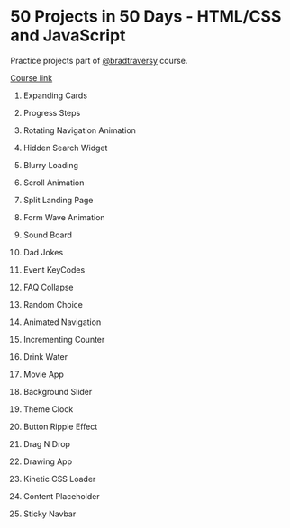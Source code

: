 # 50 Projects in 50 Days - HTML/CSS and JavaScript
Practice projects part of [@bradtraversy](https://github.com/bradtraversy) course.

[Course link](https://www.udemy.com/course/50-projects-50-days/)

1. Expanding Cards

2. Progress Steps

3. Rotating Navigation Animation

4. Hidden Search Widget

5. Blurry Loading

6. Scroll Animation

7. Split Landing Page

8. Form Wave Animation

9. Sound Board

10. Dad Jokes

11. Event KeyCodes

12. FAQ Collapse

13. Random Choice

14. Animated Navigation

15. Incrementing Counter

16. Drink Water

17. Movie App

18. Background Slider

19. Theme Clock

20. Button Ripple Effect

21. Drag N Drop

22. Drawing App

23. Kinetic CSS Loader

24. Content Placeholder

25. Sticky Navbar

